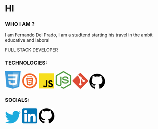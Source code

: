 # HI 

### WHO I AM ?

I am Fernando Del Prado, I am a studtend starting his travel in the ambit educative and laboral

FULL STACK DEVELOPER


### TECHNOLOGIES:

<p alling="left">
<img src="https://github.com/Fernando-Del-Prado/Fernando-Del-Prado/blob/main/IMAGE_MD/css.png" width="50">
<img src="https://github.com/Fernando-Del-Prado/Fernando-Del-Prado/blob/main/IMAGE_MD/html.png" width="50">
<img src="https://github.com/Fernando-Del-Prado/Fernando-Del-Prado/blob/main/IMAGE_MD/js.png" width="50">
<img src="https://github.com/Fernando-Del-Prado/Fernando-Del-Prado/blob/main/IMAGE_MD/nodejs.png" width="50">
<img src="https://github.com/Fernando-Del-Prado/Fernando-Del-Prado/blob/main/IMAGE_MD/git.png" width="50">
<img src="https://github.com/Fernando-Del-Prado/Fernando-Del-Prado/blob/main/IMAGE_MD/hub.png" width="50"> 
</p>


### SOCIALS:

<p alling="left">
<a href="https://twitter.com/FDelPrado57" alling="left"><img src="https://github.com/Fernando-Del-Prado/Fernando-Del-Prado/blob/main/IMAGE_MD/Twi.png" width="50"></a>
<a href="https://www.linkedin.com/in/fernando-del-prado-781190240/"><img src="https://github.com/Fernando-Del-Prado/Fernando-Del-Prado/blob/main/IMAGE_MD/lin.png" width="50"></a>
<a href="https://github.com/Fernando-Del-Prado" alling="left"><img src="https://github.com/Fernando-Del-Prado/Fernando-Del-Prado/blob/main/IMAGE_MD/hub.png" width="50"></a>



</p>
